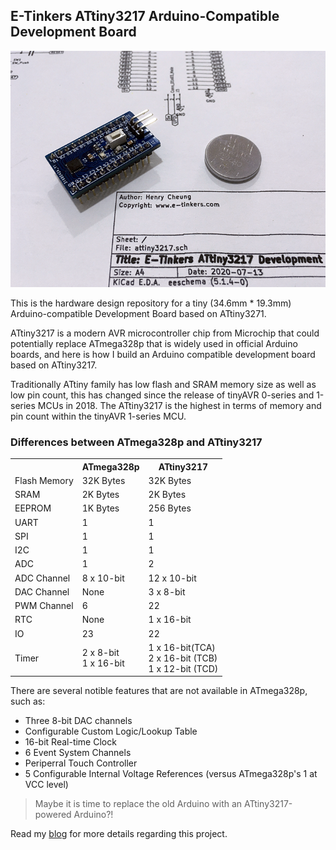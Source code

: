## E-Tinkers ATtiny3217 Arduino-Compatible Development Board

[![](https://github.com/e-tinkers/attiny3217/blob/master/E-tinkers_ATtiny3217_Arduino_Dev_Board.png)](https://github.com/e-tinkers/attiny3217/blob/master/E-tinkers_ATtiny3217_Arduino_Dev_Board.png)

This is the hardware design repository for a tiny (34.6mm * 19.3mm) Arduino-compatible Development Board based on ATtiny3271.

ATtiny3217 is a modern AVR microcontroller chip from Microchip that could potentially replace ATmega328p that is widely used in official Arduino boards, and here is how I build an Arduino compatible development board based on ATtiny3217.

Traditionally ATtiny family has low flash and SRAM memory size as well as low pin count, this has changed since the release of tinyAVR 0-series and 1-series MCUs in 2018. The ATtiny3217 is the highest in terms of memory and pin count within the tinyAVR 1-series MCU.


### Differences between ATmega328p and ATtiny3217
<table>
    <tr>
        <th></th>
        <th>ATmega328p</th>
        <th>ATtiny3217</th>
    </tr>
    <tr>
        <td>Flash Memory</td>
        <td>32K Bytes</td>
        <td>32K Bytes</td>
    </tr>
    <tr>
        <td>SRAM</td>
        <td>2K Bytes</td>
        <td>2K Bytes</td>
    </tr>
    <tr>
        <td>EEPROM</td>
        <td>1K Bytes</td>
        <td>256 Bytes</td>
    </tr>
    <tr>
        <td>UART</td>
        <td>1</td>
        <td>1</td>
    </tr>
    <tr>
        <td>SPI</td>
        <td>1</td>
        <td>1</td>
    </tr>
    <tr>
        <td>I2C</td>
        <td>1</td>
        <td>1</td>
    </tr>
    <tr>
        <td>ADC</td>
        <td>1</td>
        <td>2</td>
    </tr>
    <tr>
        <td>ADC Channel</td>
        <td>8 x 10-bit</td>
        <td>12 x 10-bit</td>
    </tr>
    <tr>
        <td>DAC Channel</td>
        <td>None</td>
        <td>3 x 8-bit</td>
    </tr>
    <tr>
        <td>PWM Channel</td>
        <td>6</td>
        <td>22</td>
    </tr>
    <tr>
        <td>RTC</td>
        <td>None</td>
        <td>1 x 16-bit</td>
    </tr>
    <tr>
        <td>IO</td>
        <td>23</td>
        <td>22</td>
    </tr>
    <tr>
        <td rowspan="3">Timer</td>
        <td rowspan="3">
        2 x 8-bit<br>
        1 x 16-bit
        </td>
        <td rowspan="3">
        1 x 16-bit(TCA)<br>
        2 x 16-bit (TCB)<br>
        1 x 12-bit (TCD)
        </td>
    </tr>
</table>

There are several notible features that are not available in ATmega328p, such as:
<ul>
<li>Three 8-bit DAC channels</li>
<li>Configurable Custom Logic/Lookup Table</li>
<li>16-bit Real-time Clock</li>
<li>6 Event System Channels</li>
<li>Periperral Touch Controller</li>
<li>5 Configurable Internal Voltage References (versus ATmega328p's 1 at VCC level)</li>
</ul>

>
>Maybe it is time to replace the old Arduino with an ATtiny3217-powered Arduino?!
>

Read my [blog](https://www.e-tinkers.com/2020/07/arduino-compatible-development-board-with-attiny3217) for more details regarding this project.
